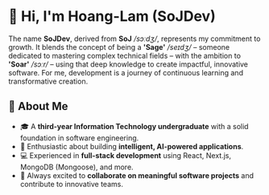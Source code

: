 <!--
**lhlam2515/lhlam2515** is a ✨ _special_ ✨ repository because its `README.md` (this file) appears on your GitHub profile.

Here are some ideas to get you started:

- 🔭 I’m currently working on ...
- 🌱 I’m currently learning ...
- 👯 I’m looking to collaborate on ...
- 🤔 I’m looking for help with ...
- 💬 Ask me about ...
- 📫 How to reach me: ...
- 😄 Pronouns: ...
- ⚡ Fun fact: ...
-->

# 👋 Hi, I'm Hoang-Lam (SoJDev)

The name **SoJDev**, derived from **SoJ** _/sɔːdʒ/_, represents my commitment to growth. It blends the concept of being a **'Sage'** _/seɪdʒ/_ – someone dedicated to mastering complex technical fields – with the ambition to **'Soar'** _/sɔːr/_ – using that deep knowledge to create impactful, innovative software. For me, development is a journey of continuous learning and transformative creation.

## 🚀 About Me

- 🎓 A **third-year Information Technology undergraduate** with a solid foundation in software engineering.
- 🤖 Enthusiastic about building **intelligent, AI-powered applications**.
- 💻 Experienced in **full-stack development** using React, Next.js, MongoDB (Mongoose), and more.
- 🤝 Always excited to **collaborate on meaningful software projects** and contribute to innovative teams.

<!--
## 🌱 What I'm Currently Learning/Working On

- Actively exploring **[Specific Technology/Concept]** to deepen my understanding of **[Area of Interest]**.
- Building **[Brief description of a current project]** to apply **[Specific Skill/Technology]**.

---

## 💡 Let's Connect!

- 📫 You can reach me at **[Your Email Address]**
- 🌐 Connect with me on [LinkedIn](Your_LinkedIn_Profile_URL)
- 💼 Check out my portfolio: [Your Portfolio URL (if you have one)]
-->
